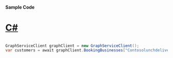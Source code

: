 #### Sample Code
# [C#](#tab/Csharp)

```C#

GraphServiceClient graphClient = new GraphServiceClient();
var customers = await graphClient.BookingBusinesses["Contosolunchdelivery@M365B489948.onmicrosoft.com"].Customers["8bb19078-0f45-4efb-b2c5-da78b860f73a"].Request().GetAsync();

```